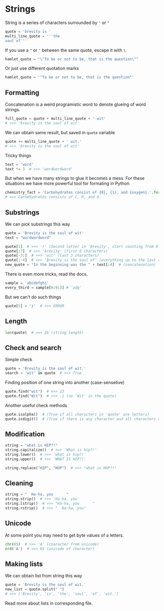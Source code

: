 # Strings

String is a series of characters surrounded by `'` or `"`

```python
quote = 'brevity is '
multi_line_quote = '''the
soul of'''
```

If you use a `"` or `'` between the same quote, escape it with `\`

```python
hamlet_quote = "\"To be or not to be, that is the question\""
```

Or just use different quotation marks

```python
hamlet_quote = '"To be or not to be, that is the question"'
```

## Formatting

Concatenation is a weird programistic word to denote glueing of word strings.

```python
full_quote = quote + multi_line_quote + ' wit'
# >>> 'brevity is the soul of wit'
```

We can obtain same result, but saved in `quote` variable

```python
quote += multi_line_quote + ' wit.'
# >>> 'brevity is the soul of wit'
```

Tricky things

```python
text = 'word'
text *= 3  # >>> 'wordwordword'
```

But when we have many strings to glue it becomes a mess. For these situations we have more powerful tool for formating in Python

```python
chemistry_fact = 'Carbohydrates consist of {0}, {1}, and {oxygen}.'.format('C', 'H', oxygen='O')
# >>> Carbohydrates consists of C, H, and O.
```

## Substrings

We can pick substrings this way

```python
quote = 'Brevity is the soul of wit'
text = "wordwordword"

quote[1]  # >>> 'r' (Second letter in 'Brevity', start counting from 0 index)
quote[:7]  # >>> 'brevity' (first 6 characters)
quote[-3:]  # >>> 'wit' (last 3 characters)
quote[:-4]  # >>> 'Brevity is the soul of' (everything up to the last 4 characters)
new_quote = "In the beginning was the " + text[:4]  # (concatenation)
```

There is even more tricks, read the docs.

```python
sample = 'abcdefghi'
every_third = sample[0:9:3] # 'adg'
```

But we can't do such things

```python
quote[5] = 'z'  # >>> ERROR
```

## Length

```python
len(quote)  # >>> 26 (string length)
```

## Check and search

Simple check

```python
quote = 'Brevity is the soul of wit.'
search = 'wit' in quote  # >>> True
```

Finding position of one string into another (case-sensetive)

```python
quote.find("wit")  # >>> 23
quote.find("Wit")  # >>> -1 (no 'Wit' in the quote)
```

Another useful check methods

```python
quote.isalpha()  # (True if all characters in 'quote' are letters)
quote.isdigit()  # (True if there is any character and all characters are numbers)
```

## Modification

```python
string = "what is HIP?!"
string.capitalize()  # >>> 'What is hip?!'
string.lower()  # >>> 'what is hip?!'
string.upper()  # >>> 'WHAT IS HIP?!'

string.replace("HIP", "HOP")  # >>> "what is HOP?!"
```

## Cleaning

```python
string = "  Ha-ha, you      "
string.strip()  # >>> 'Ha-ha, you'
string.lstrip()  # >>> "Ha-ha, you      "
string.rstrip()  # >>> "  Ha-ha, you"
```

## Unicode

At some point you may need to get byte values of a letters.

```python
chr(65)  # >>> 'A' (character from unicode)
ord('A')  # >>> 65 (unicode of character)
```

## Making lists

We can obtain list from string this way

```python
quote = 'Brevity is the soul of wit.'
new_list = quote.split(" ")
# >>> ['Brevity', 'is', 'the', 'soul', 'of', 'wit.']
```

Read more about lists in corresponding file.